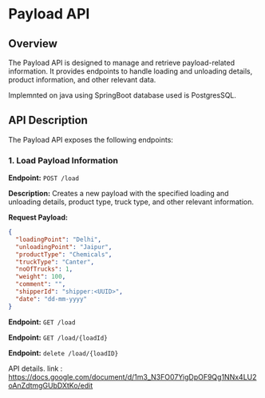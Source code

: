# Payload API

## Overview

The Payload API is designed to manage and retrieve payload-related information. It provides endpoints to handle loading and unloading details, product information, and other relevant data.

Implemnted on java using SpringBoot database used is PostgresSQL.

## API Description

The Payload API exposes the following endpoints:

### 1. Load Payload Information

**Endpoint:** `POST /load`

**Description:** Creates a new payload with the specified loading and unloading details, product type, truck type, and other relevant information.

**Request Payload:**
```json
{
  "loadingPoint": "Delhi",
  "unloadingPoint": "Jaipur",
  "productType": "Chemicals",
  "truckType": "Canter",
  "noOfTrucks": 1,
  "weight": 100,
  "comment": "",
  "shipperId": "shipper:<UUID>",
  "date": "dd-mm-yyyy"
}
```
**Endpoint:** `GET /load`

**Endpoint:** `GET /load/{loadId}`

**Endpoint:** `delete /load/{loadID}`

API details.
link : https://docs.google.com/document/d/1m3_N3FO07YigDpOF9Qg1NNx4LU2oAnZdtmgGUbDXtKo/edit
